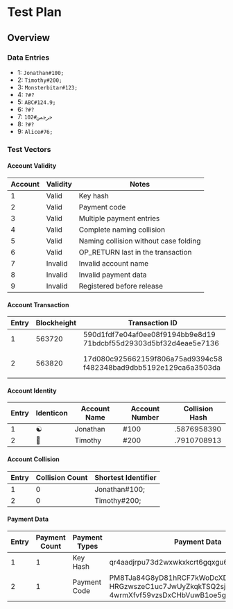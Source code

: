 # Test Plan

## Overview

### Data Entries

* 1: `Jonathan#100;`
* 2: `Timothy#200;`
* 3: `Monsterbitar#123;`
* 4: `?#?`
* 5: `ABC#124.9;`
* 6: `?#?`
* 7: `خرجمن#102`
* 8: `?#?`
* 9: `Alice#76;`

### Test Vectors

#### Account Validity

Account | Validity | Notes
---|---|---
1 | Valid | Key hash
2 | Valid | Payment code
3 | Valid | Multiple payment entries
4 | Valid | Complete naming collision
5 | Valid | Naming collision without case folding
6 | Valid | OP_RETURN last in the transaction
7 | Invalid | Invalid account name
8 | Invalid | Invalid payment data
9 | Invalid | Registered before release

#### Account Transaction

Entry | Blockheight | Transaction ID | Registration HEX
--- | --- | --- | ---
1 | 563720 | 590d1fdf7e04af0ee08f9194bb9e8d19<br/>71bdcbf55d29303d5bf32d4eae5e7136 | 6a 04 01010101 08 4a6f6e617468616e 15 01 <br/> ebdeb6430f3d16a9c6758d6c0d7a400c8e6bbee4
2 | 563820 | 17d080c925662159f806a75ad9394c58<br/>f482348bad9dbb5192e129ca6a3503da | 6a 04 01010101 07 54696d6f746879 4c 51 03 <br/> 01000345765a84a03c288708eb35e53e4cecfd0f113db8968235a4c3887f97dbceada0e20064dab0<br/>909bcad5ecd7388cddf3ae0cc57fa57135418230974002f9504d1e00000000000000000000000000

#### Account Identity

Entry | Identicon | Account Name | Account Number | Collision Hash
--- | --- | --- | --- | ---
1 | ☯ | Jonathan | #100 | .5876958390
2 | 🚀 | Timothy | #200 | .7910708913

#### Account Collision

Entry | Collision Count | Shortest Identifier
--- | --- | ---
1 | 0 | Jonathan#100;
2 | 0 | Timothy#200;

#### Payment Data

Entry | Payment Count | Payment Types | Payment Data
--- | --- | --- | ---
1 | 1 | Key Hash | qr4aadjrpu73d2wxwkxkcrt6gqxgu6a7usxfm96fst
2 | 1 | Payment Code | PM8TJa84G8yD81hRCF7kWoDcXDEgSdYNXWWe26<br/>HRGzwszeC1uc7JwUyZkqkTSQ2sjRXPEqVAST9aN<br/>4wrmXfvf59vzsDxCHbVuwB1oe5gKnR2nfkVvhcc